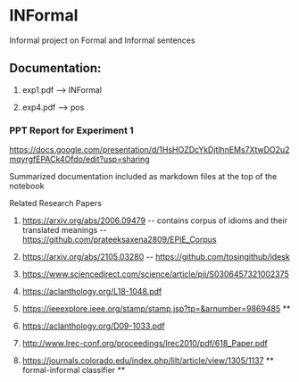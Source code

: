 # INFormal
Informal project on Formal and Informal sentences

## Documentation:

1. exp1.pdf --> INFormal

4. exp4.pdf --> pos

### PPT Report for Experiment 1
https://docs.google.com/presentation/d/1HsHOZDcYkDjtlhnEMs7XtwDO2u2mqyrgfEPACk4Ofdo/edit?usp=sharing

Summarized documentation included as markdown files at the top of the notebook

Related Research Papers

1. https://arxiv.org/abs/2006.09479
-- contains corpus of idioms and their translated meanings
-- https://github.com/prateeksaxena2809/EPIE_Corpus
   
2. https://arxiv.org/abs/2105.03280
-- https://github.com/tosingithub/idesk

3. https://www.sciencedirect.com/science/article/pii/S0306457321002375

4. https://aclanthology.org/L18-1048.pdf

5. https://ieeexplore.ieee.org/stamp/stamp.jsp?tp=&arnumber=9869485  **

6. https://aclanthology.org/D09-1033.pdf

7. http://www.lrec-conf.org/proceedings/lrec2010/pdf/618_Paper.pdf

8. https://journals.colorado.edu/index.php/lilt/article/view/1305/1137 ** formal-informal classifier **
